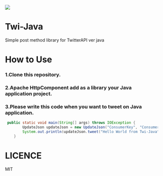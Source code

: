 [![](http://img.shields.io/badge/license-MIT-blue.svg?style=flat-square)](https://github.com/ItinoseSan/Twi-Java/blob/master/TwitterAPI/LICENCE)

# Twi-Java
Simple post method library for TwitterAPI ver java
# How to Use
### 1.Clone this repository.
### 2.Apache HttpComponent add as a library your Java application project.
### 3.Please write this code when you want to tweet on Java application.

```Java
 public static void main(String[] args) throws IOException {
        UpdateJson updateJson = new UpdateJson("ConsumerKey", "ConsumerSecret","AccessToken", "AccessTokenSecret");
        System.out.println(updateJson.tweet("Hello World from Twi-Java"));
    }
```    
# LICENCE
MIT
    
